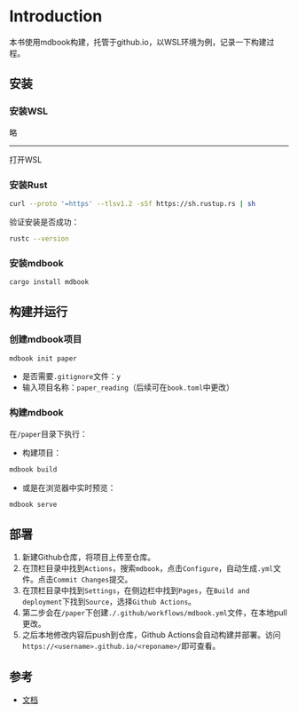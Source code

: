 # Introduction

本书使用mdbook构建，托管于github.io，以WSL环境为例，记录一下构建过程。

## 安装

### 安装WSL

略

---

打开WSL

### 安装Rust

```bash
curl --proto '=https' --tlsv1.2 -sSf https://sh.rustup.rs | sh
```
验证安装是否成功：
```bash
rustc --version
```

### 安装mdbook

```bash
cargo install mdbook
```

## 构建并运行

### 创建mdbook项目

```bash
mdbook init paper
```
- 是否需要`.gitignore`文件：`y`
- 输入项目名称：`paper_reading`（后续可在`book.toml`中更改）

### 构建mdbook
在`/paper`目录下执行：
- 构建项目：
```bash
mdbook build
```
- 或是在浏览器中实时预览：
```bash
mdbook serve
```

## 部署
1. 新建Github仓库，将项目上传至仓库。
2. 在顶栏目录中找到`Actions`，搜索`mdbook`，点击`Configure`，自动生成`.yml`文件。点击`Commit Changes`提交。
3. 在顶栏目录中找到`Settings`，在侧边栏中找到`Pages`，在`Build and deployment`下找到`Source`，选择`Github Actions`。
4. 第二步会在`/paper`下创建`./.github/workflows/mdbook.yml`文件，在本地pull更改。
5. 之后本地修改内容后push到仓库，Github Actions会自动构建并部署。访问`https://<username>.github.io/<reponame>/`即可查看。

## 参考
- [文档](https://rust-lang.github.io/mdBook/)